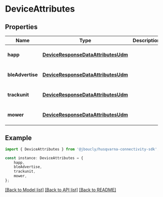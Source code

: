 # DeviceAttributes


## Properties

Name | Type | Description | Notes
------------ | ------------- | ------------- | -------------
**happ** | [**DeviceResponseDataAttributesUdm**](DeviceResponseDataAttributesUdm.md) |  | [optional] [default to undefined]
**bleAdvertise** | [**DeviceResponseDataAttributesUdm**](DeviceResponseDataAttributesUdm.md) |  | [optional] [default to undefined]
**trackunit** | [**DeviceResponseDataAttributesUdm**](DeviceResponseDataAttributesUdm.md) |  | [optional] [default to undefined]
**mower** | [**DeviceResponseDataAttributesUdm**](DeviceResponseDataAttributesUdm.md) |  | [optional] [default to undefined]

## Example

```typescript
import { DeviceAttributes } from '@jboucly/husqvarna-connectivity-sdk';

const instance: DeviceAttributes = {
    happ,
    bleAdvertise,
    trackunit,
    mower,
};
```

[[Back to Model list]](../README.md#documentation-for-models) [[Back to API list]](../README.md#documentation-for-api-endpoints) [[Back to README]](../README.md)
